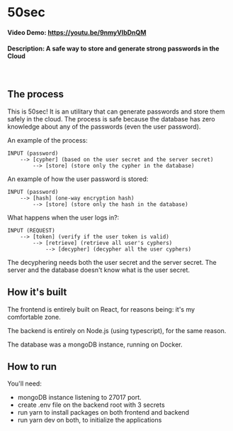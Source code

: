 # 50sec
#### Video Demo:  https://youtu.be/9nmyVIbDnQM
#### Description: A safe way to store and generate strong passwords in the Cloud

<br/>

## The process

This is 50sec! It is an utilitary that can generate passwords and store them safely in the cloud.
The process is safe because the database has zero knowledge about any of the passwords (even the user password).

An example of the process:

    INPUT (password) 
        --> [cypher] (based on the user secret and the server secret)
            --> [store] (store only the cypher in the database)

An example of how the user password is stored:

    INPUT (password) 
        --> [hash] (one-way encryption hash)
            --> [store] (store only the hash in the database)

What happens when the user logs in?:

    INPUT (REQUEST) 
        --> [token] (verify if the user token is valid)
            --> [retrieve] (retrieve all user's cyphers)
                --> [decypher] (decypher all the user cyphers)

The decyphering needs both the user secret and the server secret. The server and the database doesn't know what is the user secret.

## How it's built

The frontend is entirely built on React, for reasons being: it's my comfortable zone. 

The backend is entirely on Node.js (using typescript), for the same reason.

The database was a mongoDB instance, running on Docker.

## How to run

You'll need:

- mongoDB instance listening to 27017 port. 
- create .env file on the backend root with 3 secrets
- run yarn to install packages on both frontend and backend
- run yarn dev on both, to initialize the applications